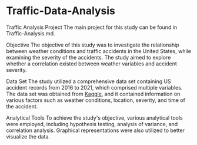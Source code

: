 # Traffic-Data-Analysis

Traffic Analysis Project
The main project for this study can be found in Traffic-Analysis.md.

Objective
The objective of this study was to investigate the relationship between weather conditions and traffic accidents in the United States, 
while examining the severity of the accidents. The study aimed to explore whether a correlation existed between weather variables and accident severity.

Data Set
The study utilized a comprehensive data set containing US accident records from 2016 to 2021, which comprised multiple variables. 
The data set was obtained from [Kaggle](https://www.kaggle.com/datasets/sobhanmoosavi/us-accidents), and it contained information on various factors such as weather conditions, location, severity, and time of the accident.

Analytical Tools
To achieve the study's objective, various analytical tools were employed,
including hypothesis testing, analysis of variance, and correlation analysis. Graphical representations were also utilized to better visualize the data.
